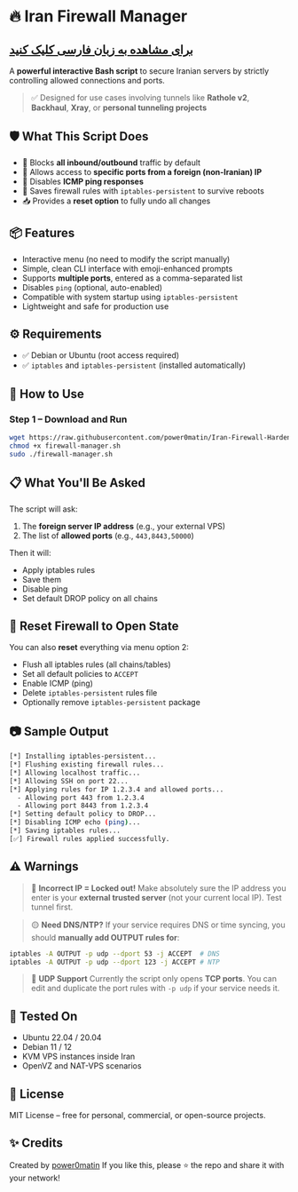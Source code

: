 # 🔥 Iran Firewall Manager
## [برای مشاهده به زبان فارسی کلیک کنید](README.fa.md)

A **powerful interactive Bash script** to secure Iranian servers by strictly controlling allowed connections and ports.

> ✅ Designed for use cases involving tunnels like **Rathole v2**, **Backhaul**, **Xray**, or **personal tunneling projects**


## 🛡️ What This Script Does

- 🔐 Blocks **all inbound/outbound** traffic by default
- 🎯 Allows access to **specific ports from a foreign (non-Iranian) IP**
- 🚫 Disables **ICMP ping responses**
- 💾 Saves firewall rules with `iptables-persistent` to survive reboots
- 📥 Provides a **reset option** to fully undo all changes


## 📦 Features

- Interactive menu (no need to modify the script manually)
- Simple, clean CLI interface with emoji-enhanced prompts
- Supports **multiple ports**, entered as a comma-separated list
- Disables `ping` (optional, auto-enabled)
- Compatible with system startup using `iptables-persistent`
- Lightweight and safe for production use


## ⚙️ Requirements

- ✅ Debian or Ubuntu (root access required)
- ✅ `iptables` and `iptables-persistent` (installed automatically)


## 🚀 How to Use

### Step 1 – Download and Run

```bash
wget https://raw.githubusercontent.com/power0matin/Iran-Firewall-Hardening-Script/main/firewall-manager.sh
chmod +x firewall-manager.sh
sudo ./firewall-manager.sh
````


## 📋 What You'll Be Asked

The script will ask:

1. The **foreign server IP address** (e.g., your external VPS)
2. The list of **allowed ports** (e.g., `443,8443,50000`)

Then it will:

* Apply iptables rules
* Save them
* Disable ping
* Set default DROP policy on all chains


## 🔄 Reset Firewall to Open State

You can also **reset** everything via menu option 2:

* Flush all iptables rules (all chains/tables)
* Set all default policies to `ACCEPT`
* Enable ICMP (ping)
* Delete `iptables-persistent` rules file
* Optionally remove `iptables-persistent` package


## 📷 Sample Output

```bash
[*] Installing iptables-persistent...
[*] Flushing existing firewall rules...
[*] Allowing localhost traffic...
[*] Allowing SSH on port 22...
[*] Applying rules for IP 1.2.3.4 and allowed ports...
  - Allowing port 443 from 1.2.3.4
  - Allowing port 8443 from 1.2.3.4
[*] Setting default policy to DROP...
[*] Disabling ICMP echo (ping)...
[*] Saving iptables rules...
[✅] Firewall rules applied successfully.
```


## ⚠️ Warnings

> 🛑 **Incorrect IP = Locked out!**
> Make absolutely sure the IP address you enter is your **external trusted server** (not your current local IP). Test tunnel first.

> 🟡 **Need DNS/NTP?**
> If your service requires DNS or time syncing, you should **manually add OUTPUT rules for**:

```bash
iptables -A OUTPUT -p udp --dport 53 -j ACCEPT  # DNS
iptables -A OUTPUT -p udp --dport 123 -j ACCEPT # NTP
```

> 🧠 **UDP Support**
> Currently the script only opens **TCP ports**. You can edit and duplicate the port rules with `-p udp` if your service needs it.


## 🧪 Tested On

* Ubuntu 22.04 / 20.04
* Debian 11 / 12
* KVM VPS instances inside Iran
* OpenVZ and NAT-VPS scenarios


## 📝 License

MIT License – free for personal, commercial, or open-source projects.


## ✨ Credits

Created by [power0matin](https://github.com/power0matin)
If you like this, please ⭐ the repo and share it with your network!
